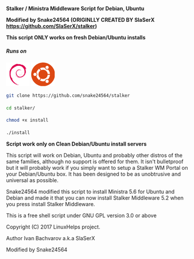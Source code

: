 <b>Stalker / Ministra Middleware Script for Debian, Ubuntu</b>

<b>Modified by Snake24564 (ORIGINLLY CREATED BY SlaSerX https://github.com/SlaSerX/stalker)</b>

<b>This script ONLY works on fresh Debian/Ubuntu installs</b>

##### Runs on
[![Debian](https://raw.githubusercontent.com/slaserx/icons/master/64x64/debian.png)](https://www.debian.org)
[![Ubuntu](https://raw.githubusercontent.com/slaserx/icons/master/64x64/ubuntu.png)](https://www.ubuntu.com)


```sh
git clone https://github.com/snake24564/stalker

cd stalker/

chmod +x install

./install
```

<b>Script work only on Clean Debian/Ubuntu install servers</b>

This script will work on Debian, Ubuntu and probably other distros
of the same families, although no support is offered for them. It isn't
bulletproof but it will probably work if you simply want to setup a Stalker WM Portal on
your Debian/Ubuntu box. It has been designed to be as unobtrusive and
universal as possible.

Snake24564 modified this script to install Ministra 5.6 for Ubuntu and Debian and made it that you can now install Stalker Middleware 5.2 when you press install Stalker Middleware.

This is a free shell script under GNU GPL version 3.0 or above

Copyright (C) 2017 LinuxHelps project.

Author Ivan Bachvarov a.k.a SlaSerX

Modified by Snake24564
